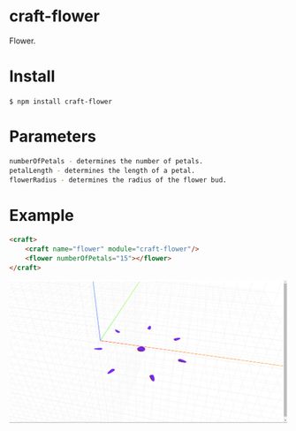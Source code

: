 # craft-flower
Flower.

# Install
`$ npm install craft-flower`

# Parameters
```sh
numberOfPetals - determines the number of petals.
petalLength - determines the length of a petal.
flowerRadius - determines the radius of the flower bud.
```

# Example
```html
<craft>
	<craft name="flower" module="craft-flower"/>
	<flower numberOfPetals="15"></flower>
</craft>
```

![example](example.png)